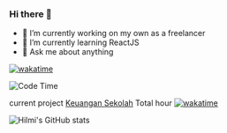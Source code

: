 ### Hi there 👋


- 🔭 I’m currently working on my own as a freelancer
- 🌱 I’m currently learning ReactJS
- 💬 Ask me about anything

[![wakatime](https://wakatime.com/badge/user/51b5e796-19c5-4b21-aa78-259cb9aab838.svg?style=flat-square)](https://wakatime.com/@51b5e796-19c5-4b21-aa78-259cb9aab838?style=flat-square)

![Code Time](https://img.shields.io/endpoint?style=flat-square&url=https://codetime-api.datreks.com/badge/2998?logoColor=white%26project=%26recentMS=0%26showProject=true)

current project [Keuangan Sekolah](https://github.com/HilmiMubarok/keuangan-sekolah) Total hour [![wakatime](https://wakatime.com/badge/user/51b5e796-19c5-4b21-aa78-259cb9aab838/project/e2392149-7205-4f1f-aba2-0fb45b893937.svg)](https://wakatime.com/badge/user/51b5e796-19c5-4b21-aa78-259cb9aab838/project/e2392149-7205-4f1f-aba2-0fb45b893937)

![Hilmi's GitHub stats](https://github-readme-stats.vercel.app/api?username=HilmiMubarok&show_icons=true&theme=radical)
